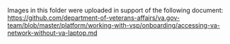 Images in this folder were uploaded in support of the following document: https://github.com/department-of-veterans-affairs/va.gov-team/blob/master/platform/working-with-vsp/onboarding/accessing-va-network-without-va-laptop.md
